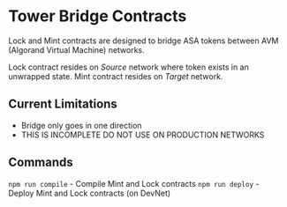 # Tower Bridge Contracts
Lock and Mint contracts are designed to bridge ASA tokens between AVM (Algorand Virtual Machine) networks.

Lock contract resides on *Source* network where token exists in an unwrapped state.
Mint contract resides on *Target* network.

## Current Limitations
- Bridge only goes in one direction
- THIS IS INCOMPLETE DO NOT USE ON PRODUCTION NETWORKS

## Commands
`npm run compile` - Compile Mint and Lock contracts
`npm run deploy` - Deploy Mint and Lock contracts (on DevNet)
